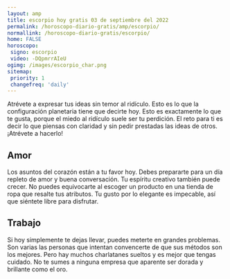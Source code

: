 ```yaml
---
layout: amp
title: escorpio hoy gratis 03 de septiembre del 2022 
permalink: /horoscopo-diario-gratis/amp/escorpio/
normallink: /horoscopo-diario-gratis/escorpio/
home: FALSE
horoscopo:
 signo: escorpio
 video: -DQpmrrAIeU
ogimg: /images/escorpio_char.png
sitemap:
 priority: 1
 changefreq: 'daily'
---
```



Atrévete a expresar tus ideas sin temor al ridículo. Esto es lo que la configuración planetaria tiene que decirte hoy. Esto es exactamente lo que te gusta, porque el miedo al ridículo suele ser tu perdición. El reto para ti es decir lo que piensas con claridad y sin pedir prestadas las ideas de otros. ¡Atrévete a hacerlo!

## Amor

Los asuntos del corazón están a tu favor hoy. Debes prepararte para un día repleto de amor y buena conversación. Tu espíritu creativo también puede crecer. No puedes equivocarte al escoger un producto en una tienda de ropa que resalte tus atributos. Tu gusto por lo elegante es impecable, así que siéntete libre para disfrutar.

## Trabajo

Si hoy simplemente te dejas llevar, puedes meterte en grandes problemas. Son varias las personas que intentan convencerte de que sus métodos son los mejores. Pero hay muchos charlatanes sueltos y es mejor que tengas cuidado. No te sumes a ninguna empresa que aparente ser dorada y brillante como el oro.